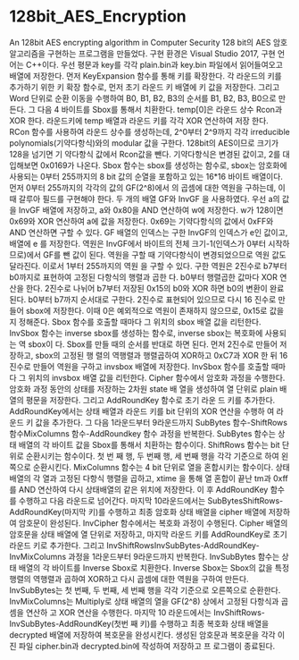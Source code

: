 # 128bit_AES_Encryption
An 128bit AES encrypting algorithm in Computer Security
128 bit의 AES 암호 알고리즘을 구현하는 프로그램을 만들었다. 구현 환경은 Visual Studio 2017,
구현 언어는 C++이다.
우선 평문과 key를 각각 plain.bin과 key.bin 파일에서 읽어들여오고 배열에 저장한다. 먼저
KeyExpansion 함수를 통해 키를 확장한다. 각 라운드의 키를 추가하기 위한 키 확장 함수로, 먼저
초기 라운드 키 배열에 키 값을 저장한다. 그리고 Word 단위로 순환 이동을 수행하여 B0, B1, B2,
B3의 순서를 B1, B2, B3, B0으로 만든다. 그 다음 4 바이트를 Sbox를 통해서 치환한다. temp[0]은
라운드 상수 Rcon과 XOR 한다. 라운드키에 temp 배열과 라운드 키를 각각 XOR 연산하여 저장
한다.
RCon 함수를 사용하여 라운드 상수를 생성하는데, 2^0부터 2^9까지 각각 irreducible
polynomials(기약다항식)와의 modular 값을 구한다. 128bit의 AES이므로 크기가 128을 넘기면 기
약다항식 값에서 Rcon값을 뺀다. 기약다항식은 변경된 값이고, 2를 대입해보면 0x0169가 나온다.
Sbox 함수는 sbox를 생성하는 함수로, sbox는 암호화에 사용되는 0부터 255까지의 8 bit 값의
순열을 포함하고 있는 16*16 바이트 배열이다. 먼저 0부터 255까지의 각각의 값의 GF(2^8)에서
의 곱셈에 대한 역원을 구하는데, 이때 갈루아 필드를 구현해야 한다. 두 개의 배열 GF와 InvGF
을 사용하였다. 우선 a의 값을 InvGF 배열에 저장하고, a와 0x80을 AND 연산하여 w에 저장한다.
w가 128이면 0x69와 XOR 연산하여 a에 값을 저장한다. 0x69는 기약다항식의 값에서 0xFF와
AND 연산하면 구할 수 있다. GF 배열의 인덱스는 구한 InvGF의 인덱스가 e인 값이고, 배열에 e
를 저장한다.
역원은 InvGF에서 바이트의 전체 크기-1(인덱스가 0부터 시작하므로)에서 GF를 뺀 값이 된다.
역원을 구할 때 기약다항식이 변경되었으므로 역원 값도 달라진다. 이로서 1부터 255까지의 역원
을 구할 수 있다. 구한 역원은 2진수로 b7부터 b0까지로 표현하여 고정된 다항식의 행렬과 곱한
다. b0부터 행렬곱한 값마다 XOR 연산을 한다. 2진수로 나뉘어 b7부터 저장된 0x15의 b0와 XOR
하면 b0의 변환이 완료된다. b0부터 b7까지 순서대로 구한다. 2진수로 표현되어 있으므로 다시 16
진수로 만들어 sbox에 저장한다. 이때 0은 예외적으로 역원이 존재하지 않으므로, 0x15로 값을 지
정해준다. Sbox 함수를 호출할 때마다 그 위치의 sbox 배열 값을 리턴한다.
InvSbox 함수는 inverse sbox를 생성하는 함수로, inverse sbox는 복호화에 사용되는 역 sbox이
다. Sbox를 만들 때의 순서를 반대로 하면 된다. 먼저 2진수로 만들어 저장하고, sbox의 고정된 행
렬의 역행렬과 행렬곱하여 XOR하고 0xC7과 XOR 한 뒤 16진수로 만들어 역원을 구하고 invsbox
배열에 저장한다. InvSbox 함수를 호출할 때마다 그 위치의 invsbox 배열 값을 리턴한다.
Cipher 함수에서 암호화 과정을 수행한다. 암호화 과정 동안의 상태를 저장하는 2차원 state 배
열을 생성하여 열 단위로 plain 배열의 평문을 저장한다. 그리고 AddRoundKey 함수로 초기 라운
드 키를 추가한다. AddRoundKey에서는 상태 배열과 라운드 키를 bit 단위의 XOR 연산을 수행하
여 라운드 키 값을 추가한다. 그 다음 1라운드부터 9라운드까지 SubBytes 함수-ShiftRows 함수MixColumns 함수-AddRoundkey 함수 과정을 반복한다. SubBytes 함수는 상태 배열의 각 바이트
값을 Sbox를 통해서 치환하는 함수이다. ShiftRows 함수는 bit 단위로 순환시키는 함수이다. 첫 번
째 행, 두 번째 행, 세 번째 행을 각각 기준으로 하여 왼쪽으로 순환시킨다. MixColumns 함수는 4
bit 단위로 열을 혼합시키는 함수이다. 상태 배열의 각 열과 고정된 다항식 행렬을 곱하고, xtime
을 통해 열 혼합이 끝난 tm과 0xff를 AND 연산하여 다시 상태배열의 같은 위치에 저장한다. 이
후 AddRoundKey 함수를 수행하고 다음 라운드로 넘어간다. 마지막 10라운드에서는 SubBytesShiftRows-AddRoundKey(마지막 키)를 수행하고 최종 암호화 상태 배열을 cipher 배열에 저장하여
암호문이 완성된다.
InvCipher 함수에서는 복호화 과정이 수행된다. Cipher 배열의 암호문을 상태 배열에 열 단위로
저장하고, 마지막 라운드 키를 AddRoundKey로 초기 라운드 키로 추가한다. 그리고 InvShiftRowsInvSubBytes-AddRoundKey-InvMixColumns 과정을 1라운드부터 9라운드까지 반복한다.
InvSubBytes 함수는 상태 배열의 각 바이트를 Inverse Sbox로 치환한다. Inverse Sbox는 Sbox의
값을 특정 행렬의 역행렬과 곱하여 XOR하고 다시 곱셈에 대한 역원을 구하여 만든다.
InvSubBytes는 첫 번째, 두 번째, 세 번째 행을 각각 기준으로 오른쪽으로 순환한다.
InvMixColumns는 Multiply로 상태 배열의 열을 GF(2^8) 상에서 고정된 다항식과 곱셈을 연산하
고 XOR 연산을 수행한다. 마지막 10 라운드에서는 InvShiftRows-InvSubBytes-AddRoundKey(첫번
째 키)를 수행하고 최종 복호화 상태 배열을 decrypted 배열에 저장하여 복호문을 완성시킨다.
생성된 암호문과 복호문을 각각 이진 파일 cipher.bin과 decrypted.bin에 작성하여 저장하고 프
로그램이 종료된다.
